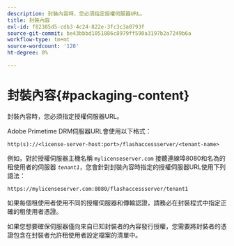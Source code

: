 ```yaml
---
description: 封裝內容時，您必須指定授權伺服器URL。
title: 封裝內容
exl-id: f82385d5-cdb3-4c24-822e-3fc3c3a0793f
source-git-commit: be43bbbd1051886c8979ff590a3197b2a7249b6a
workflow-type: tm+mt
source-wordcount: '128'
ht-degree: 0%

---
```


# 封裝內容{#packaging-content}

封裝內容時，您必須指定授權伺服器URL。

Adobe Primetime DRM伺服器URL會使用以下格式：

```
http(s)://<license-server-host:port>/flashaccessserver/<tenant-name>
```

例如，對於授權伺服器主機名稱 `mylicenseserver.com` 接聽連線埠8080和名為的租使用者的伺服器 *`tenant1`*，您會針對封裝內容時指定的授權伺服器URL使用下列語法：

```
https://mylicenseserver.com:8080/flashaccessserver/tenant1
```

如果每個租使用者使用不同的授權伺服器和傳輸認證，請務必在封裝程式中指定正確的租使用者憑證。

如果您想要確保伺服器僅向來自已知封裝者的內容發行授權，您需要將封裝者的憑證包含在封裝者允許租使用者設定檔案的清單中。
